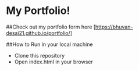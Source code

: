 # My Portfolio!

##Check out my portfolio form here [https://bhuvan-desai21.github.io/portfolio/]

##How to Run in your local machine
- Clone this repository
- Open index.html in your browser
